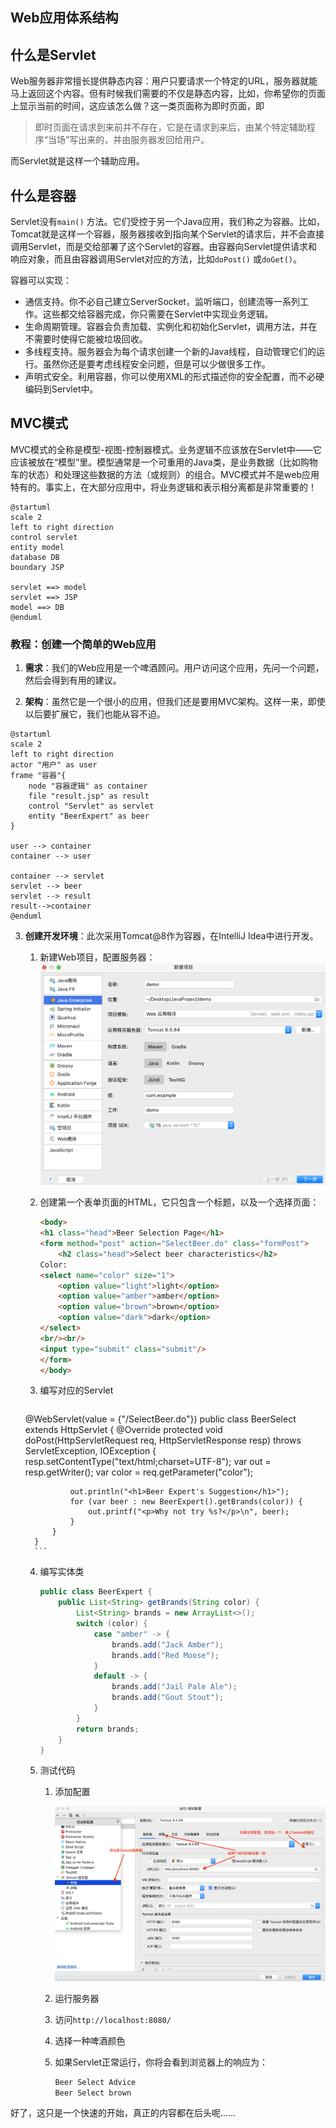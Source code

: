 ## Web应用体系结构

## 什么是Servlet

Web服务器非常擅长提供静态内容：用户只要请求一个特定的URL，服务器就能马上返回这个内容。但有时候我们需要的不仅是静态内容，比如，你希望你的页面上显示当前的时间，这应该怎么做？这一类页面称为即时页面，即

> 即时页面在请求到来前并不存在，它是在请求到来后，由某个特定辅助程序“当场”写出来的，并由服务器发回给用户。

而Servlet就是这样一个辅助应用。

## 什么是容器

Servlet没有`main()`
方法。它们受控于另一个Java应用，我们称之为容器。比如，Tomcat就是这样一个容器，服务器接收到指向某个Servlet的请求后，并不会直接调用Servlet，而是交给部署了这个Servlet的容器。由容器向Servlet提供请求和响应对象，而且由容器调用Servlet对应的方法，比如`doPost()`
或`doGet()`。

容器可以实现：

* 通信支持。你不必自己建立ServerSocket，监听端口，创建流等一系列工作。这些都交给容器完成，你只需要在Servlet中实现业务逻辑。
* 生命周期管理。容器会负责加载、实例化和初始化Servlet，调用方法，并在不需要时使得它能被垃圾回收。
* 多线程支持。服务器会为每个请求创建一个新的Java线程，自动管理它们的运行。虽然你还是要考虑线程安全问题，但是可以少做很多工作。
* 声明式安全。利用容器，你可以使用XML的形式描述你的安全配置，而不必硬编码到Servlet中。

## MVC模式

MVC模式的全称是模型-视图-控制器模式。业务逻辑不应该放在Servlet中——它应该被放在“模型”里。模型通常是一个可重用的Java类，是业务数据（比如购物车的状态）和处理这些数据的方法（或规则）的组合。MVC模式并不是web应用特有的。事实上，在大部分应用中，将业务逻辑和表示相分离都是非常重要的！

```plantuml
@startuml
scale 2
left to right direction
control servlet
entity model
database DB
boundary JSP

servlet ==> model
servlet ==> JSP
model ==> DB
@enduml
```

### 教程：创建一个简单的Web应用

1. **需求**：我们的Web应用是一个啤酒顾问。用户访问这个应用，先问一个问题，然后会得到有用的建议。

2. **架构**：虽然它是一个很小的应用，但我们还是要用MVC架构。这样一来，即使以后要扩展它，我们也能从容不迫。

```plantuml
@startuml
scale 2
left to right direction
actor "用户" as user
frame "容器"{
    node "容器逻辑" as container
    file "result.jsp" as result
    control "Servlet" as servlet
    entity "BeerExpert" as beer
}

user --> container
container --> user

container --> servlet
servlet --> beer
servlet --> result
result-->container
@enduml
```

3. **创建开发环境**：此次采用Tomcat@8作为容器，在IntelliJ Idea中进行开发。
    1. 新建Web项目，配置服务器：
       ![新建项目](resources/新建项目.png)

    2. 创建第一个表单页面的HTML，它只包含一个标题，以及一个选择页面：

       ```html
       <body>
       <h1 class="head">Beer Selection Page</h1>
       <form method="post" action="SelectBeer.do" class="formPost">
           <h2 class="head">Select beer characteristics</h2>
       Color:
       <select name="color" size="1">
           <option value="light">light</option>
           <option value="amber">amber</option>
           <option value="brown">brown</option>
           <option value="dark">dark</option>
       </select>
       <br/><br/>
       <input type="submit" class="submit"/>
       </form>
       </body>
       ```

    3. 编写对应的Servlet

         ```java
   @WebServlet(value = {"/SelectBeer.do"})
   public class BeerSelect extends HttpServlet { @Override protected void doPost(HttpServletRequest req,
   HttpServletResponse resp) throws ServletException, IOException { resp.setContentType("text/html;charset=UTF-8"); var
   out = resp.getWriter(); var color = req.getParameter("color");

                 out.println("<h1>Beer Expert's Suggestion</h1>");
                 for (var beer : new BeerExpert().getBrands(color)) {
                     out.printf("<p>Why not try %s?</p>\n", beer);
                 }
             }
         }
         ```

    4. 编写实体类

         ```java
         public class BeerExpert {
             public List<String> getBrands(String color) {
                 List<String> brands = new ArrayList<>();
                 switch (color) {
                     case "amber" -> {
                         brands.add("Jack Amber");
                         brands.add("Red Moose");
                     }
                     default -> {
                         brands.add("Jail Pale Ale");
                         brands.add("Gout Stout");
                     }
                 }
                 return brands;
             }
         }
         ```

    5. 测试代码

        1. 添加配置

           ![idea配置](resources/idea配置.png)

        2. 运行服务器

        3. 访问`http://localhost:8080/`

        4. 选择一种啤酒颜色

        5. 如果Servlet正常运行，你将会看到浏览器上的响应为：

             ```html
             Beer Select Advice
             Beer Select brown
             ```

好了，这只是一个快速的开始，真正的内容都在后头呢……